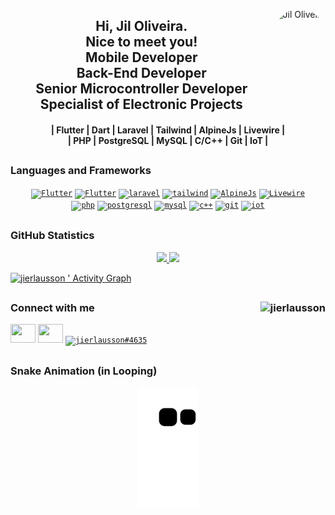 <a href="https://github.com/jierlausson"><img align="right" alt="Jil Oliveira" height="175" style="border-radius:50px;" src="https://oticairis.dlwsolucoes.com.br/img/jil_pic.png"></a>
<h2 align="center" font size="4">Hi, Jil Oliveira.<br>Nice to meet you!<br>Mobile Developer<br>Back-End Developer<br>Senior Microcontroller Developer<br>Specialist of Electronic Projects</h2>
<h4 align="center">| Flutter | Dart | Laravel | Tailwind | AlpineJs | Livewire |<br>| PHP | PostgreSQL | MySQL | C/C++ | Git | IoT |</h4>
  
## <h3 align="left"> Languages and Frameworks</h3>
<p align="center">
  <code><a href="https://flutter.dev/" target="_blank"><img src="https://static-00.iconduck.com/assets.00/flutter-icon-413x512-4picx6vy.png" alt="Flutter" width="40" height="35"/></a></code>
  <code><a href="https://dart.dev/" target="_blank"><img src="https://static-00.iconduck.com/assets.00/dart-icon-511x512-jhyea1ft.png" alt="Flutter" width="40" height="35"/></a></code>
  <code><a href="https://laravel.com/" target="_blank"><img src="https://static-00.iconduck.com/assets.00/laravel-icon-497x512-uwybstke.png" alt="laravel" width="40" height="35"/></a></code>
  <code><a href="https://tailwindcss.com/" target="_blank"><img src="https://www.vectorlogo.zone/logos/tailwindcss/tailwindcss-icon.svg" alt="tailwind" width="40" height="40"/></a></code>
  <code><a href="https://alpinejs.dev/" target="_blank"><img  alt="AlpineJs" src="https://www.markusantonwolf.com/topics/alpine-js/alpinejs-logo.svg" width="40" height="35"></a></code>
  <code><a href="https://livewire.laravel.com/" target="_blank"><img  alt="Livewire" src="https://laravel-livewire.com/img/underwater_jelly.svg" width="40" height="35"></a></code><br>
  <code><a href="https://www.php.net" target="_blank"><img src="https://static-00.iconduck.com/assets.00/file-type-php3-icon-512x244-tvylq4oi.png" alt="php" width="40" height="40"/></a></code>
  <code><a href="https://www.postgresql.org" target="_blank"><img src="https://static-00.iconduck.com/assets.00/postgresql-icon-497x512-wlm3keth.png" alt="postgresql" width="40" height="35"/></a></code>
  <code><a href="https://www.mysql.com/" target="_blank"><img src="https://static-00.iconduck.com/assets.00/mysql-plain-wordmark-icon-512x266-mrkbw7cs.png" alt="mysql" width="40" height="40"/></a></code>
  <code><a href="https://cplusplus.com/" target="_blank"><img src="https://cdn-icons-png.flaticon.com/512/6132/6132222.png" alt="c++" width="40" height="40"/></a></code>
  <code><a href="https://git-scm.com/" target="_blank"><img src="https://static-00.iconduck.com/assets.00/git-icon-512x512-61zfmvxk.png" alt="git" width="40" height="40"/></a></code>
  <code><a href="https://aws.amazon.com/pt/what-is/iot/" target="_blank"><img src="https://static-00.iconduck.com/assets.00/iot-core-icon-505x512-6puc1zkq.png" alt="iot" width="40" height="40"/></a></code>
</p>
  
## <h3 align="left">GitHub Statistics</h3>
<p align="center">
  <a href="https://github.com/jierlausson">
    <img width="49.5%" src="https://github-readme-stats.vercel.app/api?username=jierlausson&show_icons=true&theme=nord&hide_border=true&include_all_commits=true&count_private=true" />
    <img width="49.5%" src="https://github-readme-streak-stats.herokuapp.com/?user=jierlausson&theme=nord&hide_border=true" />
  </a><br>
</p>

<a href="https://github.com/jierlausson">

![jierlausson ' Activity Graph](https://activity-graph.herokuapp.com/graph?username=jierlausson&custom_title=Jil%20Oliveira%20Contribution%20Graph&theme=nord&bg_color=2e3440&hide_border=true&line=7490ac&point=d8dee9)

</a>
  
## <h3 align="left"><span align="left">Connect with me</span> <a href="https://github.com/jierlausson"><img src="https://komarev.com/ghpvc/?username=jierlausson&label=Profile%20views&color=0e75b6&style=flat" alt="jierlausson" align="right"/></a></h3>
<p align="left">
  <code><a href="https://www.linkedin.com/in/jierlausson" target="_blank"><img src="https://raw.githubusercontent.com/rahuldkjain/github-profile-readme-generator/master/src/images/icons/Social/linked-in-alt.svg" height="30" width="40"></a></code>
  <code><a href="https://instagram.com/jierlausson.dev" target="_blank"><img src="https://raw.githubusercontent.com/rahuldkjain/github-profile-readme-generator/master/src/images/icons/Social/instagram.svg" height="30" width="40" /></a></code>
  <code><a href="https://discord.com/channels/@jierlausson#4635" target="_blank"><img src="https://raw.githubusercontent.com/rahuldkjain/github-profile-readme-generator/master/src/images/icons/Social/discord.svg" alt="jierlausson#4635" height="30" width="40" /></a></code>
</p>


## <h3 align="left">Snake Animation (in Looping)</h3>

<a href="https://github.com/jierlausson" align="center">

![Snake animation](https://github.com/jierlausson/jierlausson/blob/output/github-contribution-grid-snake.svg)

</a><br>


